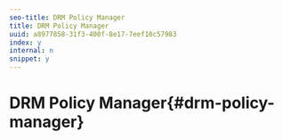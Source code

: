 ```yaml
---
seo-title: DRM Policy Manager
title: DRM Policy Manager
uuid: a8977858-31f3-400f-8e17-7eef10c57983
index: y
internal: n
snippet: y
---
```


# DRM Policy Manager{#drm-policy-manager}

